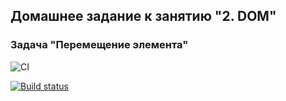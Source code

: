 ## Домашнее задание к занятию "2. DOM"
### Задача "Перемещение элемента"

![CI](https://github.com/JaneKhris/ahj-hw2-1-move/actions/workflows/web.yml/badge.svg)

[![Build status](https://ci.appveyor.com/api/projects/status/915p2u16rgcvx65l?svg=true)](https://ci.appveyor.com/project/JaneKhris/ahj-hw2-1-move)